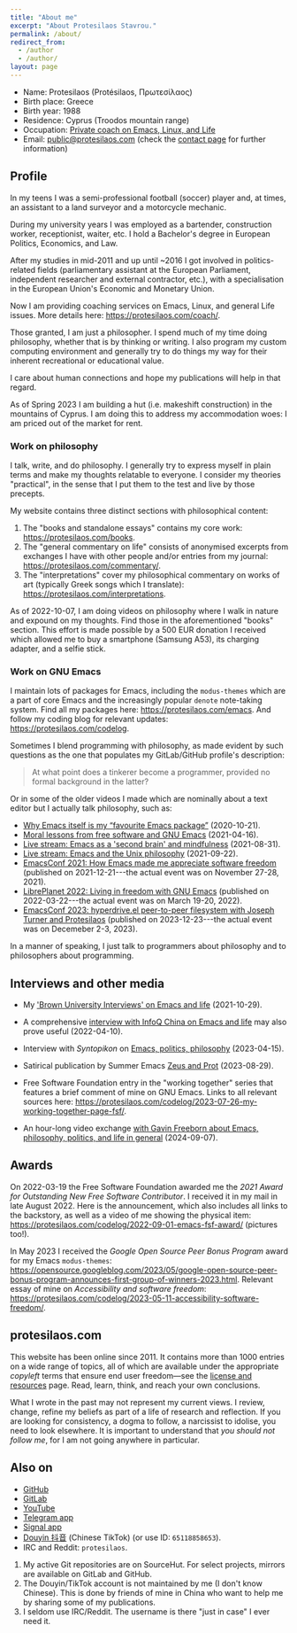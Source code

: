 ```yaml
---
title: "About me"
excerpt: "About Protesilaos Stavrou."
permalink: /about/
redirect_from:
  - /author
  - /author/
layout: page
---
```


* Name: Protesilaos (Protésilaos, Πρωτεσίλαος)
* Birth place: Greece
* Birth year: 1988
* Residence: Cyprus (Troodos mountain range)
* Occupation: [Private coach on Emacs, Linux, and Life](https://protesilaos.com/coach/)
* Email: <public@protesilaos.com> (check the [contact page](https://protesilaos.com/contact/)
  for further information)

## Profile

In my teens I was a semi-professional football (soccer) player and, at
times, an assistant to a land surveyor and a motorcycle mechanic.

During my university years I was employed as a bartender, construction
worker, receptionist, waiter, etc.  I hold a Bachelor's degree in
European Politics, Economics, and Law.

After my studies in mid-2011 and up until ~2016 I got involved in
politics-related fields (parliamentary assistant at the European
Parliament, independent researcher and external contractor, etc.), with
a specialisation in the European Union's Economic and Monetary Union.

Now I am providing coaching services on Emacs, Linux, and general Life
issues.  More details here: <https://protesilaos.com/coach/>.

Those granted, I am just a philosopher.  I spend much of my time doing
philosophy, whether that is by thinking or writing.  I also program my
custom computing environment and generally try to do things my way for
their inherent recreational or educational value.

I care about human connections and hope my publications will help in
that regard.

As of Spring 2023 I am building a hut (i.e. makeshift construction) in
the mountains of Cyprus.  I am doing this to address my accommodation
woes: I am priced out of the market for rent.

### Work on philosophy

I talk, write, and do philosophy.  I generally try to express myself
in plain terms and make my thoughts relatable to everyone.  I consider
my theories "practical", in the sense that I put them to the test and
live by those precepts.

My website contains three distinct sections with philosophical
content:

1. The "books and standalone essays" contains my core work:
   <https://protesilaos.com/books>.
2. The "general commentary on life" consists of anonymised excerpts
   from exchanges I have with other people and/or entries from my
   journal: <https://protesilaos.com/commentary/>.
3. The "interpretations" cover my philosophical commentary on works of
   art (typically Greek songs which I translate):
   <https://protesilaos.com/interpretations>.

As of 2022-10-07, I am doing videos on philosophy where I walk in
nature and expound on my thoughts.  Find those in the aforementioned
"books" section.  This effort is made possible by a 500 EUR donation I
received which allowed me to buy a smartphone (Samsung A53), its
charging adapter, and a selfie stick.

### Work on GNU Emacs

I maintain lots of packages for Emacs, including the `modus-themes`
which are a part of core Emacs and the increasingly popular `denote`
note-taking system.  Find all my packages here:
<https://protesilaos.com/emacs>.  And follow my coding blog for
relevant updates: <https://protesilaos.com/codelog>.

Sometimes I blend programming with philosophy, as made evident by such
questions as the one that populates my GitLab/GitHub profile's
description:

> At what point does a tinkerer become a programmer, provided no formal
> background in the latter?

Or in some of the older videos I made which are nominally about a text
editor but I actually talk philosophy, such as:

+ [Why Emacs itself is my “favourite Emacs
  package”](https://protesilaos.com/codelog/2020-10-21-emacs-favourite-package/)
  (2020-10-21).
+ [Moral lessons from free software and GNU
  Emacs](https://protesilaos.com/codelog/2021-04-16-emacs-moral-lessons/)
  (2021-04-16).
+ [Live stream: Emacs as a 'second brain' and
  mindfulness](https://protesilaos.com/codelog/2021-08-31-emacs-second-brain-mindfulness/)
  (2021-08-31).
+ [Live stream: Emacs and the Unix
  philosophy](https://protesilaos.com/codelog/2021-09-22-live-stream-emacs-unix/)
  (2021-09-22).
+ [EmacsConf 2021: How Emacs made me appreciate software
  freedom](https://protesilaos.com/codelog/2021-12-21-emacsconf2021-freedom/)
  (published on 2021-12-21---the actual event was on November 27-28, 2021).
+ [LibrePlanet 2022: Living in freedom with GNU
  Emacs](https://protesilaos.com/codelog/2022-03-22-libreplanet-emacs-living-freedom/)
  (published on 2022-03-22---the actual event was on March 19-20,
  2022).
+ [EmacsConf 2023: hyperdrive.el peer-to-peer filesystem with Joseph
  Turner and
  Protesilaos](https://protesilaos.com/codelog/2023-12-23-emacsconf2023-hyperdrive/)
  (published on 2023-12-23---the actual event was on Decemeber 2-3,
  2023).

In a manner of speaking, I just talk to programmers about philosophy and
to philosophers about programming.

## Interviews and other media

- My ['Brown University Interviews' on Emacs and
life](https://protesilaos.com/codelog/2021-10-29-interview-brown-uni-mag-emacs-life/)
(2021-10-29).

- A comprehensive [interview with InfoQ China on Emacs and
life](https://protesilaos.com/codelog/2022-04-10-interview-infoq-china-emacs-life/)
may also prove useful (2022-04-10).

- Interview with _Syntopikon_ on [Emacs, politics,
philosophy](https://protesilaos.com/codelog/2023-04-15-interview-syntopikon-emacs-life/)
(2023-04-15).

- Satirical publication by Summer Emacs [Zeus and Prot](https://summeremacs.github.io/posts/zeus-and-prot/) (2023-08-29).

- Free Software Foundation entry in the "working together" series that
  features a brief comment of mine on GNU Emacs.  Links to all
  relevant sources here:
  <https://protesilaos.com/codelog/2023-07-26-my-working-together-page-fsf/>.

- An hour-long video exchange [with Gavin Freeborn about Emacs,
  philosophy, politics, and life in general](https://protesilaos.com/codelog/2024-09-07-interview-gavin-freeborn-politics-philosophy-emacs/) (2024-09-07).

## Awards

On 2022-03-19 the Free Software Foundation awarded me the _2021 Award
for Outstanding New Free Software Contributor_.  I received it in my
mail in late August 2022.  Here is the announcement, which also includes
all links to the backstory, as well as a video of me showing the
physical item:
<https://protesilaos.com/codelog/2022-09-01-emacs-fsf-award/>
(pictures too!).

In May 2023 I received the _Google Open Source Peer Bonus Program_
award for my Emacs `modus-themes`:
<https://opensource.googleblog.com/2023/05/google-open-source-peer-bonus-program-announces-first-group-of-winners-2023.html>.
Relevant essay of mine on _Accessibility and software freedom_:
<https://protesilaos.com/codelog/2023-05-11-accessibility-software-freedom/>.

## protesilaos.com

This website has been online since 2011.  It contains more than 1000
entries on a wide range of topics, all of which are available under the
appropriate _copyleft_ terms that ensure end user freedom—see the
[license and resources](https://protesilaos.com/license/) page.  Read,
learn, think, and reach your own conclusions.

What I wrote in the past may not represent my current views.  I review,
change, refine my beliefs as part of a life of research and reflection.
If you are looking for consistency, a dogma to follow, a narcissist to
idolise, you need to look elsewhere.  It is important to understand that
_you should not follow me_, for I am not going anywhere in particular.

## Also on

* [GitHub](https://github.com/protesilaos)
* [GitLab](https://gitlab.com/protesilaos)
* [YouTube](https://www.youtube.com/@protesilaos)
* [Telegram app](https://t.me/protesilaos)
* [Signal app](https://signal.me/#eu/AKio-VMi3643Lv6iuEAgrteICHl-cj14BPjVXKGhuSd7WewEnb1OA7BQx6-4Dsnv)
* [Douyin 抖音](https://www.douyin.com/user/MS4wLjABAAAANZSXf5HrluXSm5lrbU8FoOw4SRQ1frVicGxDrsHZ4PE) (Chinese TikTok) (or use ID: `65118858653`).
* IRC and Reddit: `protesilaos`.

1. My active Git repositories are on SourceHut.  For select projects,
   mirrors are available on GitLab and GitHub.
2. The Douyin/TikTok account is not maintained by me (I don't know
   Chinese).  This is done by friends of mine in China who want to
   help me by sharing some of my publications.
3. I seldom use IRC/Reddit.  The username is there "just in case" I
   ever need it.
